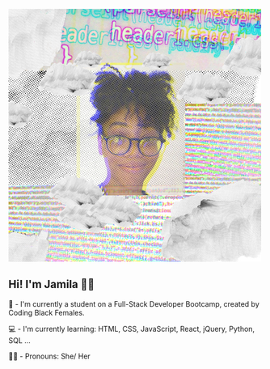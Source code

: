 ![Jamila](https://github.com/jamilazd/jamilazd/blob/master/Jamilapic%20copy.png)

Hi! I'm Jamila 👋🏽 
------------------------------------------------------------------------------------------------------------------------------------

🎉 - I'm currently a student on a Full-Stack Developer Bootcamp, created by Coding Black Females.

💻 - I'm currently learning: HTML, CSS, JavaScript, React, jQuery, Python, SQL ...

👍🏽 - Pronouns: She/ Her
